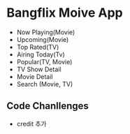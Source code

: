 # Bangflix Moive App

- Now Playing(Movie)
- Upcoming(Movie)
- Top Rated(TV)
- Airing Today(Tv)
- Popular(TV, Movie)
- TV Show Detail
- Movie Detail
- Search (Movie, TV)

## Code Chanllenges

- credit 추가
